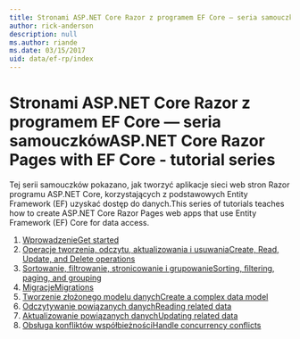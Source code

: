 ```yaml
---
title: Stronami ASP.NET Core Razor z programem EF Core — seria samouczków
author: rick-anderson
description: null
ms.author: riande
ms.date: 03/15/2017
uid: data/ef-rp/index
---
```

# <a name="aspnet-core-razor-pages-with-ef-core---tutorial-series"></a><span data-ttu-id="3ae0f-102">Stronami ASP.NET Core Razor z programem EF Core — seria samouczków</span><span class="sxs-lookup"><span data-stu-id="3ae0f-102">ASP.NET Core Razor Pages with EF Core - tutorial series</span></span>

<span data-ttu-id="3ae0f-103">Tej serii samouczków pokazano, jak tworzyć aplikacje sieci web stron Razor programu ASP.NET Core, korzystających z podstawowych Entity Framework (EF) uzyskać dostęp do danych.</span><span class="sxs-lookup"><span data-stu-id="3ae0f-103">This series of tutorials teaches how to create ASP.NET Core Razor Pages web apps that use Entity Framework (EF) Core for data access.</span></span>

1. [<span data-ttu-id="3ae0f-104">Wprowadzenie</span><span class="sxs-lookup"><span data-stu-id="3ae0f-104">Get started</span></span>](xref:data/ef-rp/intro)
1. [<span data-ttu-id="3ae0f-105">Operacje tworzenia, odczytu, aktualizowania i usuwania</span><span class="sxs-lookup"><span data-stu-id="3ae0f-105">Create, Read, Update, and Delete operations</span></span>](xref:data/ef-rp/crud)
1. [<span data-ttu-id="3ae0f-106">Sortowanie, filtrowanie, stronicowanie i grupowanie</span><span class="sxs-lookup"><span data-stu-id="3ae0f-106">Sorting, filtering, paging, and grouping</span></span>](xref:data/ef-rp/sort-filter-page)
1. [<span data-ttu-id="3ae0f-107">Migracje</span><span class="sxs-lookup"><span data-stu-id="3ae0f-107">Migrations</span></span>](xref:data/ef-rp/migrations)
1. [<span data-ttu-id="3ae0f-108">Tworzenie złożonego modelu danych</span><span class="sxs-lookup"><span data-stu-id="3ae0f-108">Create a complex data model</span></span>](xref:data/ef-rp/complex-data-model)
1. [<span data-ttu-id="3ae0f-109">Odczytywanie powiązanych danych</span><span class="sxs-lookup"><span data-stu-id="3ae0f-109">Reading related data</span></span>](xref:data/ef-rp/read-related-data)
1. [<span data-ttu-id="3ae0f-110">Aktualizowanie powiązanych danych</span><span class="sxs-lookup"><span data-stu-id="3ae0f-110">Updating related data</span></span>](xref:data/ef-rp/update-related-data)
1. [<span data-ttu-id="3ae0f-111">Obsługa konfliktów współbieżności</span><span class="sxs-lookup"><span data-stu-id="3ae0f-111">Handle concurrency conflicts</span></span>](xref:data/ef-rp/concurrency)
